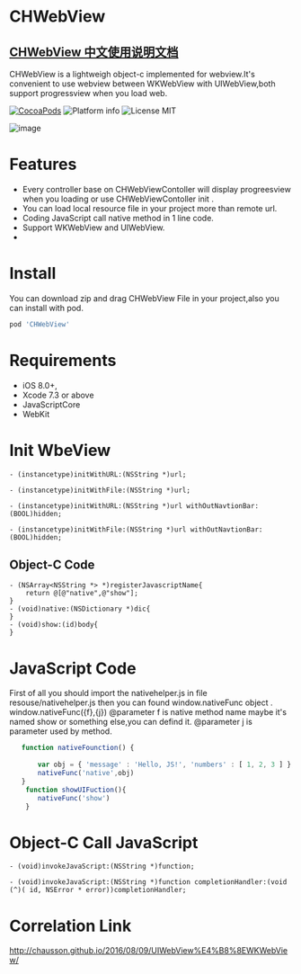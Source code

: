 # CHWebView
## [CHWebView 中文使用说明文档](https://github.com/chausson/CHWebView/tree/master/ChineseMd)
CHWebView is a lightweigh object-c implemented  for webview.It's convenient to use webview between WKWebView with UIWebView,both support progressview when you load web.

[![CocoaPods](https://cocoapod-badges.herokuapp.com/v/CHWebView/badge.svg)](http://www.cocoapods.org/?q=CHWebView)
![Platform info](http://img.shields.io/cocoapods/p/CHWebView.svg?style=flat)
![License MIT](https://go-shields.herokuapp.com/license-MIT-blue.png)

![image](https://github.com/chausson/CHWebView/blob/master/Resource/WebView.gif)

# Features
* Every controller base on CHWebViewContoller will display progreesview when you loading or use CHWebViewContoller init .
* You can load local resource file in your project more than remote url.
* Coding JavaScript call native method in 1 line code.
* Support WKWebView and UIWebView.
* 

# Install
You can download zip and drag CHWebView File in your project,also you can install with pod.
``` bash
pod 'CHWebView'
```

# Requirements
* iOS 8.0+, 
* Xcode 7.3 or above
* JavaScriptCore
* WebKit

# Init WbeView
``` obj-c
- (instancetype)initWithURL:(NSString *)url;

- (instancetype)initWithFile:(NSString *)url;

- (instancetype)initWithURL:(NSString *)url withOutNavtionBar:(BOOL)hidden;

- (instancetype)initWithFile:(NSString *)url withOutNavtionBar:(BOOL)hidden;

```
## Object-C Code
``` obj-c
- (NSArray<NSString *> *)registerJavascriptName{
    return @[@"native",@"show"];
}
- (void)native:(NSDictionary *)dic{
}
- (void)show:(id)body{
}
```
# JavaScript Code 
First of all you should import the nativehelper.js in file resouse/nativehelper.js then you can found window.nativeFunc object .
window.nativeFunc({f},{j})
@parameter f is native method name maybe it's named show or something else,you can defind it.
@parameter j is parameter used by method.

``` javascript
   function nativeFounction() {
        
       var obj = { 'message' : 'Hello, JS!', 'numbers' : [ 1, 2, 3 ] };
       nativeFunc('native',obj)
   }
    function showUIFuction(){
       nativeFunc('show')
    }
```
# Object-C Call JavaScript
``` obj-c
- (void)invokeJavaScript:(NSString *)function;

- (void)invokeJavaScript:(NSString *)function completionHandler:(void (^)( id, NSError * error))completionHandler;
```

# Correlation Link
http://chausson.github.io/2016/08/09/UIWebView%E4%B8%8EWKWebView/
